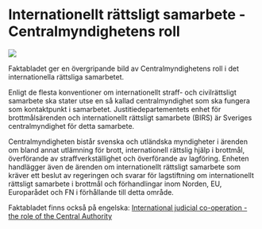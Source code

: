 # Internationellt rättsligt samarbete - Centralmyndighetens roll

![](/contentassets/27a6423e021a464283d9ac7dd090f9d9/fakta-ju-1401-.jpg?width=150&quality=85)

Faktabladet ger en övergripande bild av Centralmyndighetens roll i det internationella rättsliga samarbetet.

Enligt de flesta konventioner om internationellt straff- och civilrättsligt samarbete ska stater utse en så kallad centralmyndighet som ska fungera som kontaktpunkt i samarbetet. Justitiedepartementets enhet för brottmålsärenden och internationellt rättsligt samarbete (BIRS) är Sveriges centralmyndighet för detta samarbete.

Centralmyndigheten bistår svenska och utländska myndigheter i ärenden om bland annat utlämning för brott, internationell rättslig hjälp i brottmål, överförande av straffverkställighet och överförande av lagföring. Enheten handlägger även de ärenden om internationellt rättsligt samarbete som kräver ett beslut av regeringen och svarar för lagstiftning om internationellt rättsligt samarbete i brottmål och förhandlingar inom Norden, EU, Europarådet och FN i förhållande till detta område.

Faktabladet finns också på engelska:
[International judicial co-operation - the role of the Central Authority](/informationsmaterial/2014/05/faktablad-ju-14.01e)
